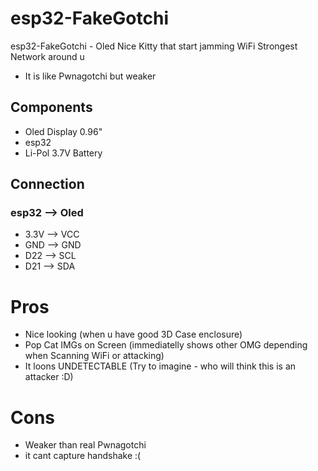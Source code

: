 # esp32-FakeGotchi
esp32-FakeGotchi - Oled Nice Kitty that start jamming WiFi Strongest Network around u
- It is like Pwnagotchi but weaker
## Components
- Oled Display 0.96"
- esp32
- Li-Pol 3.7V Battery
## Connection
### esp32 --> Oled
- 3.3V --> VCC
- GND --> GND
- D22 --> SCL
- D21 --> SDA

# Pros
- Nice looking (when u have good 3D Case enclosure)
- Pop Cat IMGs on Screen (immediatelly shows other OMG depending when Scanning WiFi or attacking)
- It loons UNDETECTABLE (Try to imagine - who will think this is an attacker :D)

# Cons
- Weaker than real Pwnagotchi
- it cant capture handshake :(
